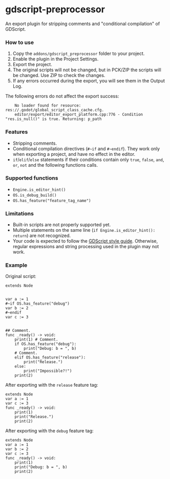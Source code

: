 # gdscript-preprocessor

An export plugin for stripping comments and "conditional compilation" of GDScript.

### How to use

1. Copy the `addons/gdscript_preprocessor` folder to your project.
2. Enable the plugin in the Project Settings.
3. Export the project.
4. The original scripts will not be changed, but in PCK/ZIP the scripts will be changed. Use ZIP to check the changes.
5. If any errors occurred during the export, you will see them in the Output Log.

The following errors do not affect the export success:

```
    No loader found for resource: res://.godot/global_script_class_cache.cfg.
    editor/export/editor_export_platform.cpp:776 - Condition "res.is_null()" is true. Returning: p_path
```

### Features

* Stripping comments.
* Conditional compilation directives (`#~if` and `#~endif`). They work only when exporting a project, and have no effect in the editor.
* `if`/`elif`/`else` statements if their conditions contain only `true`, `false`, `and`, `or`, `not` and the following functions calls.

### Supported functions

* `Engine.is_editor_hint()`
* `OS.is_debug_build()`
* `OS.has_feature("feature_tag_name")`

### Limitations

* Built-in scripts are not properly supported yet.
* Multiple statements on the same line (`if Engine.is_editor_hint(): return`) are not recognized.
* Your code is expected to follow the [GDScript style guide](https://docs.godotengine.org/en/stable/tutorials/scripting/gdscript/gdscript_styleguide.html). Otherwise, regular expressions and string processing used in the plugin may not work.

### Example

Original script:

```gdscript
extends Node


var a := 1
#~if OS.has_feature("debug")
var b := 2
#~endif
var c := 3


## Comment.
func _ready() -> void:
    print(1) # Comment.
    if OS.has_feature("debug"):
        print("Debug: b = ", b)
    # Comment.
    elif OS.has_feature("release"):
        print("Release.")
    else:
        print("Impossible?!")
    print(2)
```

After exporting with the `release` feature tag:

```gdscript
extends Node
var a := 1
var c := 3
func _ready() -> void:
    print(1)
    print("Release.")
    print(2)
```

After exporting with the `debug` feature tag:

```gdscript
extends Node
var a := 1
var b := 2
var c := 3
func _ready() -> void:
    print(1)
    print("Debug: b = ", b)
    print(2)
```
